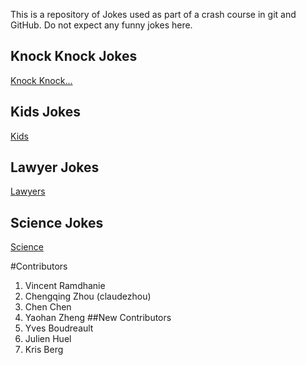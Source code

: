 This is a repository of Jokes used as part of a crash course in git and GitHub.
Do not expect any funny jokes here.

## Knock Knock Jokes
[Knock Knock...](KnockKnock/content.md)

## Kids Jokes
[Kids](Kids/content.md)

## Lawyer Jokes
[Lawyers](Lawyers/content.md)

## Science Jokes
[Science](Science/content.md)

#Contributors
1. Vincent Ramdhanie
2. Chengqing Zhou (claudezhou)
3. Chen Chen
4. Yaohan Zheng
##New Contributors
1. Yves Boudreault
2. Julien Huel
3. Kris Berg
